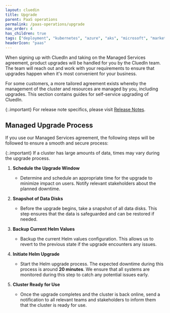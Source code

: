 ```yaml
---
layout: cluedin
title: Upgrade
parent: PaaS operations
permalink: /paas-operations/upgrade
nav_order: 4
has_children: true
tags: ["deployment", "kubernetes", "azure", "aks", "microsoft", "marketplace", "azure-marketplace"]
headerIcon: "paas"
---
```


When signing up with CluedIn and taking on the Managed Services agreement, product upgrades will be handled for you by the CluedIn team. The team will reach out and work with your requirements to ensure that upgrades happen when it's most convenient for your business.

For some customers, a more tailored agreement exists whereby the management of the cluster and resources are managed by you, including upgrades. This section contains guides for self-service upgrading of CluedIn.

{:.important}
For release note specifics, please visit [Release Notes](/release-notes).

## Managed Upgrade Process

If you use our Managed Services agreement, the following steps will be followed to ensure a smooth and secure process:

{:.important}
If a cluster has large amounts of data, times may vary during the upgrade process.

1. **Schedule the Upgrade Window**  
   - Determine and schedule an appropriate time for the upgrade to minimize impact on users. Notify relevant stakeholders about the planned downtime.

2. **Snapshot of Data Disks**  
   - Before the upgrade begins, take a snapshot of all data disks. This step ensures that the data is safeguarded and can be restored if needed.

3. **Backup Current Helm Values**  
   - Backup the current Helm values configuration. This allows us to revert to the previous state if the upgrade encounters any issues.

4. **Initiate Helm Upgrade**  
   - Start the Helm upgrade process. The expected downtime during this process is around **20 minutes**. We ensure that all systems are monitored during this step to catch any potential issues early.

5. **Cluster Ready for Use**  
   - Once the upgrade completes and the cluster is back online, send a notification to all relevant teams and stakeholders to inform them that the cluster is ready for use.

  